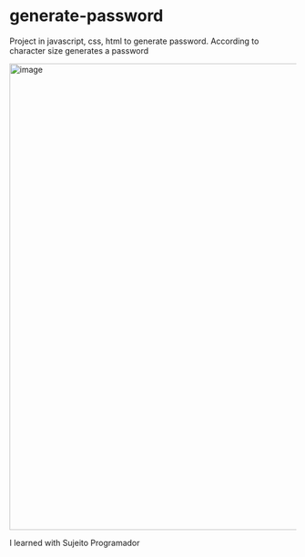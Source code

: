 # generate-password
Project in javascript, css, html to generate password. According to character size generates a password


<img width="820" alt="image" src="https://user-images.githubusercontent.com/24549260/199626835-f9bdd5d9-b40c-4994-a1bb-598b418b0b8f.png">

I learned with Sujeito Programador
